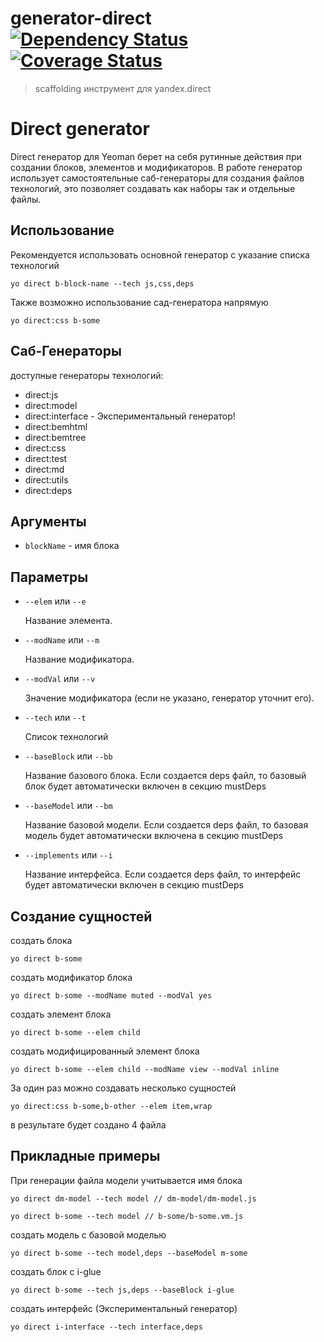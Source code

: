 # generator-direct [![Dependency Status][daviddm-image]][daviddm-url] [![Coverage Status](https://coveralls.io/repos/github/jeka1985/generator-direct/badge.svg?branch=master)](https://coveralls.io/github/jeka1985/generator-direct?branch=master)

>  scaffolding инструмент для yandex.direct


# Direct generator

Direct генератор для Yeoman берет на себя рутинные действия при создании блоков, элементов и модификаторов.
В работе генератор использует самостоятельные саб-генераторы для создания файлов технологий, это позволяет создавать как наборы  так и отдельные файлы.

## Использование

Рекомендуется использовать основной генератор с указание списка технологий

```
yo direct b-block-name --tech js,css,deps
```

Также возможно использование сад-генератора напрямую
```
yo direct:css b-some
```


## Саб-Генераторы

доступные генераторы технологий:

- direct:js
- direct:model
- direct:interface - Экспериментальный генератор!
- direct:bemhtml
- direct:bemtree
- direct:css
- direct:test
- direct:md
- direct:utils
- direct:deps

## Аргументы

* `blockName` - имя блока

## Параметры


* `--elem` или `--e`

  Название элемента.

* `--modName` или `--m`

  Название модификатора.

* `--modVal` или `--v`

  Значение модификатора (если не указано, генератор уточнит его).
  
* `--tech` или `--t`

  Список технологий

* `--baseBlock` или `--bb`

  Название базового блока.
  Если создается deps файл, то базовый блок будет автоматически включен в секцию mustDeps

* `--baseModel` или `--bm`

  Название базовой модели.
  Если создается deps файл, то базовая модель будет автоматически включена в секцию mustDeps

* `--implements` или `--i`

  Название интерфейса.
  Если создается deps файл, то интерфейс будет автоматически включен в секцию mustDeps

## Создание сущностей

создать блока

```
yo direct b-some
```

создать модификатор блока

```
yo direct b-some --modName muted --modVal yes
```

создать элемент блока

```
yo direct b-some --elem child
```

создать модифицированный элемент блока

```
yo direct b-some --elem child --modName view --modVal inline
```

За один раз можно создавать несколько сущностей
```
yo direct:css b-some,b-other --elem item,wrap
```

в результате будет создано 4 файла


## Прикладные примеры

При генерации файла модели учитывается имя блока

```
yo direct dm-model --tech model // dm-model/dm-model.js
```

```
yo direct b-some --tech model // b-some/b-some.vm.js
```

создать модель с базовой моделью

```
yo direct b-some --tech model,deps --baseModel m-some
```

создать блок с i-glue

```
yo direct b-some --tech js,deps --baseBlock i-glue
```

создать интерфейс (Экспериментальный генератор)

```
yo direct i-interface --tech interface,deps
```

[npm-image]: https://badge.fury.io/js/generator-direct.svg
[npm-url]: https://npmjs.org/package/generator-direct
[travis-image]: https://travis-ci.org/jeka1985/generator-direct.svg?branch=master
[travis-url]: https://travis-ci.org/jeka1985/generator-direct
[daviddm-image]: https://david-dm.org/jeka1985/generator-direct.svg?theme=shields.io
[daviddm-url]: https://david-dm.org/jeka1985/generator-direct
[coveralls-image]: https://coveralls.io/repos/jeka1985/generator-direct/badge.svg
[coveralls-url]: https://coveralls.io/r/jeka1985/generator-direct
